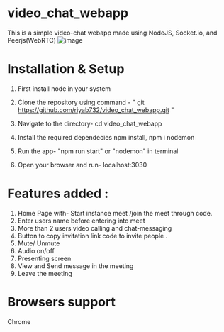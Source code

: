 # video_chat_webapp
This is a simple video-chat webapp made using NodeJS, Socket.io, and Peerjs(WebRTC)
![image](https://user-images.githubusercontent.com/76397477/125462827-383a2822-8920-4e07-bca5-eb6a857bbcfe.png)


# Installation & Setup

1. First install node in your system

2. Clone the repository using command - " git https://github.com/riyab732/video_chat_webapp.git "

3. Navigate to the directory- cd video_chat_webapp

4. Install the required dependecies npm install, npm i nodemon

5. Run the app- "npm run start" or "nodemon" in terminal

6. Open your browser and run- localhost:3030

# Features added :
1. Home Page with- Start instance meet /join the meet through code.
2. Enter users name before entering into meet
3. More than 2 users video calling and chat-messaging
4. Button to copy invitation link code to invite people .
5. Mute/ Unmute
6. Audio on/off
7. Presenting screen
8. View and Send message in the meeting
9. Leave the meeting

# Browsers support
Chrome
